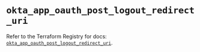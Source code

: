 # `okta_app_oauth_post_logout_redirect_uri`

Refer to the Terraform Registry for docs: [`okta_app_oauth_post_logout_redirect_uri`](https://registry.terraform.io/providers/okta/okta/4.14.1/docs/resources/app_oauth_post_logout_redirect_uri).
